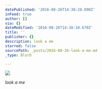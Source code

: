 ```yaml
---
datePublished: '2016-08-26T14:38:28.090Z'
inFeed: true
author: []
via: {}
dateModified: '2016-08-26T14:38:10.670Z'
title: ''
publisher: {}
description: look a me
starred: false
sourcePath: _posts/2016-08-26-look-a-me.md
_type: Blurb

---
```

![](https://the-grid-user-content.s3-us-west-2.amazonaws.com/bf28ec55-5109-48aa-92fe-29f07bdc1b61.jpg)

_look a me_